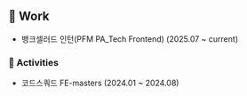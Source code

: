 ## 🔭 Work
- 뱅크셀러드 인턴(PFM PA_Tech Frontend) (2025.07 ~ current)

### 🌱 Activities
- 코드스쿼드 FE-masters (2024.01 ~ 2024.08)
